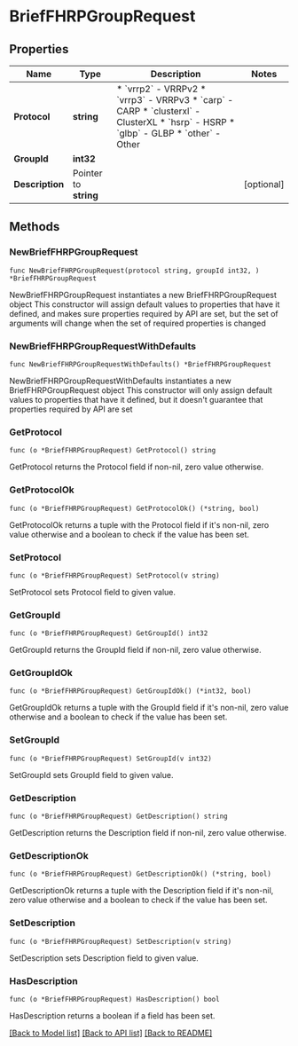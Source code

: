 # BriefFHRPGroupRequest

## Properties

Name | Type | Description | Notes
------------ | ------------- | ------------- | -------------
**Protocol** | **string** | * &#x60;vrrp2&#x60; - VRRPv2 * &#x60;vrrp3&#x60; - VRRPv3 * &#x60;carp&#x60; - CARP * &#x60;clusterxl&#x60; - ClusterXL * &#x60;hsrp&#x60; - HSRP * &#x60;glbp&#x60; - GLBP * &#x60;other&#x60; - Other | 
**GroupId** | **int32** |  | 
**Description** | Pointer to **string** |  | [optional] 

## Methods

### NewBriefFHRPGroupRequest

`func NewBriefFHRPGroupRequest(protocol string, groupId int32, ) *BriefFHRPGroupRequest`

NewBriefFHRPGroupRequest instantiates a new BriefFHRPGroupRequest object
This constructor will assign default values to properties that have it defined,
and makes sure properties required by API are set, but the set of arguments
will change when the set of required properties is changed

### NewBriefFHRPGroupRequestWithDefaults

`func NewBriefFHRPGroupRequestWithDefaults() *BriefFHRPGroupRequest`

NewBriefFHRPGroupRequestWithDefaults instantiates a new BriefFHRPGroupRequest object
This constructor will only assign default values to properties that have it defined,
but it doesn't guarantee that properties required by API are set

### GetProtocol

`func (o *BriefFHRPGroupRequest) GetProtocol() string`

GetProtocol returns the Protocol field if non-nil, zero value otherwise.

### GetProtocolOk

`func (o *BriefFHRPGroupRequest) GetProtocolOk() (*string, bool)`

GetProtocolOk returns a tuple with the Protocol field if it's non-nil, zero value otherwise
and a boolean to check if the value has been set.

### SetProtocol

`func (o *BriefFHRPGroupRequest) SetProtocol(v string)`

SetProtocol sets Protocol field to given value.


### GetGroupId

`func (o *BriefFHRPGroupRequest) GetGroupId() int32`

GetGroupId returns the GroupId field if non-nil, zero value otherwise.

### GetGroupIdOk

`func (o *BriefFHRPGroupRequest) GetGroupIdOk() (*int32, bool)`

GetGroupIdOk returns a tuple with the GroupId field if it's non-nil, zero value otherwise
and a boolean to check if the value has been set.

### SetGroupId

`func (o *BriefFHRPGroupRequest) SetGroupId(v int32)`

SetGroupId sets GroupId field to given value.


### GetDescription

`func (o *BriefFHRPGroupRequest) GetDescription() string`

GetDescription returns the Description field if non-nil, zero value otherwise.

### GetDescriptionOk

`func (o *BriefFHRPGroupRequest) GetDescriptionOk() (*string, bool)`

GetDescriptionOk returns a tuple with the Description field if it's non-nil, zero value otherwise
and a boolean to check if the value has been set.

### SetDescription

`func (o *BriefFHRPGroupRequest) SetDescription(v string)`

SetDescription sets Description field to given value.

### HasDescription

`func (o *BriefFHRPGroupRequest) HasDescription() bool`

HasDescription returns a boolean if a field has been set.


[[Back to Model list]](../README.md#documentation-for-models) [[Back to API list]](../README.md#documentation-for-api-endpoints) [[Back to README]](../README.md)


